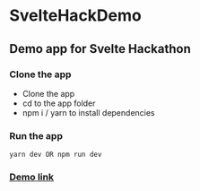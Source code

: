# SvelteHackDemo

## Demo app for Svelte Hackathon

### Clone the app

- Clone the app 
- cd to the app folder
- npm i / yarn to install dependencies

### Run the app
```
yarn dev OR npm run dev
```

### [Demo link](https://github.com/srikantgdev/sveltehackdemo/blob/main/sveltehackdemo.mov)
